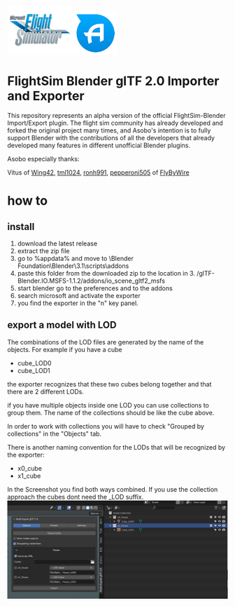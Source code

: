 [![MSFS](misc/msfs_logo.png)](https://www.flightsimulator.com/)[![ASOBO](misc/asobo_logo.png)](https://www.asobostudio.com/)

FlightSim Blender glTF 2.0 Importer and Exporter
======================================

This repository represents an alpha version of the official FlightSim-Blender Import/Export plugin. The flight sim community has already developed and forked the original project many times, and Asobo's intention is to fully support Blender with the contributions of all the developers that already developed many features in different unofficial Blender plugins.

Asobo especially thanks:

Vitus of [Wing42](https://wing42.com/), [tml1024](https://github.com/tml1024), [ronh991](https://github.com/ronh991), [pepperoni505](https://github.com/pepperoni505) of [FlyByWire](https://flybywiresim.com/)

# how to
## install
1. download the latest release
2. extract the zip file
3. go to %appdata% and move to \Blender Foundation\Blender\3.1\scripts\addons
4. paste this folder from the downloaded zip to the location in 3. /glTF-Blender.IO.MSFS-1.1.2/addons/io_scene_gltf2_msfs
5. start blender go to the preferences and to the addons
6. search microsoft and activate the exporter
7. you find the exporter in the "n" key panel.


## export a model with LOD
The combinations of the LOD files are generated by the name of the objects. For example if you have a cube
- cube_LOD0
- cube_LOD1

the exporter recognizes that these two cubes belong together and that there are 2 different LODs.

if you have multiple objects inside one LOD you can use collections to group them. The name of the collections should be like the cube above.

In order to work with collections you will have to check "Grouped by collections" in the "Objects" tab.

There is another naming convention for the LODs that will be recognized by the exporter:
- x0_cube
- x1_cube

In the Screenshot you find both ways combined. If you use the collection approach the cubes dont need the _LOD suffix.
![LODCollections](misc/LODCollections.jpg)